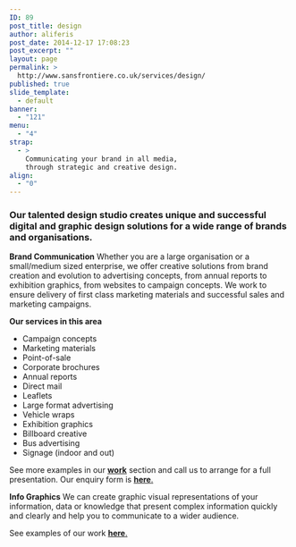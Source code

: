 ```yaml
---
ID: 89
post_title: design
author: aliferis
post_date: 2014-12-17 17:08:23
post_excerpt: ""
layout: page
permalink: >
  http://www.sansfrontiere.co.uk/services/design/
published: true
slide_template:
  - default
banner:
  - "121"
menu:
  - "4"
strap:
  - >
    Communicating your brand in all media,
    through strategic and creative design.
align:
  - "0"
---
```

<h3>Our talented design studio creates unique and successful digital and graphic design solutions for a wide range of brands and organisations.</h3>
<strong>Brand Communication</strong>
Whether you are a large organisation or a small/medium sized enterprise, we offer creative solutions from brand creation and evolution to advertising concepts, from annual reports to exhibition graphics, from websites to campaign concepts. We work to ensure delivery of first class marketing materials and successful sales and marketing campaigns.

<strong>Our services in this area</strong>
<ul>
	<li>Campaign concepts</li>
	<li>Marketing materials</li>
	<li>Point-of-sale</li>
	<li>Corporate brochures</li>
	<li>Annual reports</li>
	<li>Direct mail</li>
	<li>Leaflets</li>
	<li>Large format advertising</li>
	<li>Vehicle wraps</li>
	<li>Exhibition graphics</li>
	<li>Billboard creative</li>
	<li>Bus advertising</li>
	<li>Signage (indoor and out)</li>
</ul>
See more examples in our <strong><a href="http://www.sansfrontiere.co.uk/work/">work</a></strong> section and call us to arrange for a full presentation. Our enquiry form is <a href="http://www.sansfrontiere.co.uk/contact/"><strong>here</strong>.</a>

<strong>Info Graphics</strong>
We can create graphic visual representations of your information, data or knowledge that present complex information quickly and clearly and help you to communicate to a wider audience.

See examples of our work <a title="Work" href="http://www.sansfrontiere.co.uk/work/"><strong>here</strong>.</a>